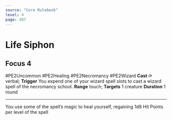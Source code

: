 ```yaml
---
source: "Core Rulebook"
level: 4
page: 407
---
```


# Life Siphon
## Focus 4
#PE2Uncommon #PE2Healing #PE2Necromancy #PE2Wizard
**Cast** ⟳ verbal; **Trigger** You expend one of your wizard spell slots to cast a wizard spell of the necromancy school.
**Range** touch; **Targets** 1 creature
**Duration** 1 round

-----
You use some of the spell’s magic to heal yourself, regaining 1d8 Hit Points per level of the spell